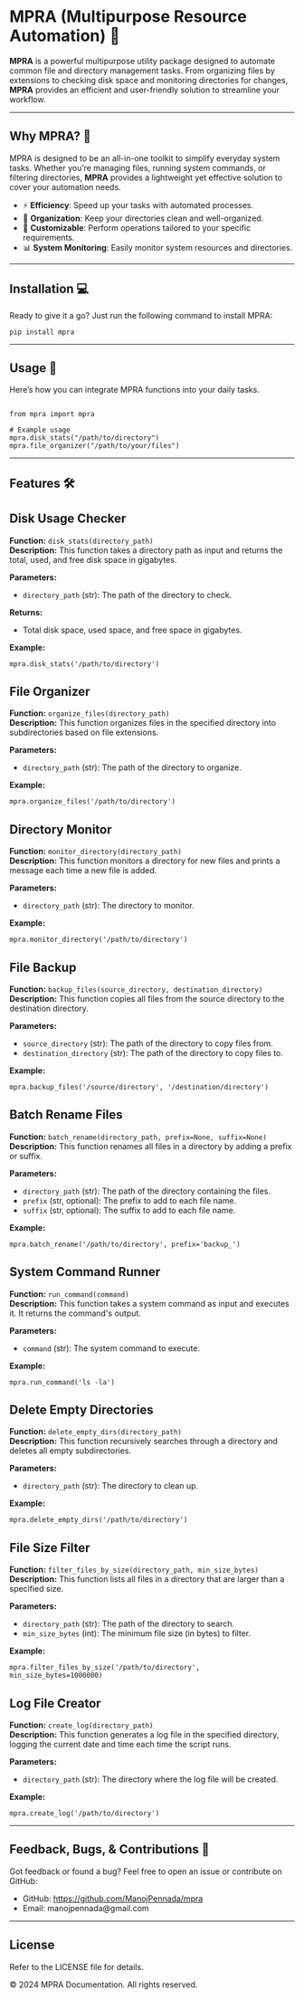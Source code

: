 <h1>MPRA (Multipurpose Resource Automation) 🚀</h1>

<p><strong>MPRA</strong> is a powerful multipurpose utility package designed to automate common file and directory management tasks. From organizing files by extensions to checking disk space and monitoring directories for changes, <strong>MPRA</strong> provides an efficient and user-friendly solution to streamline your workflow.</p>

<hr />

<h2>Why MPRA? 🤔</h2>

<p>MPRA is designed to be an all-in-one toolkit to simplify everyday system tasks. Whether you’re managing files, running system commands, or filtering directories, <strong>MPRA</strong> provides a lightweight yet effective solution to cover your automation needs.</p>

<ul>
    <li>⚡ <strong>Efficiency</strong>: Speed up your tasks with automated processes.</li>
    <li>📁 <strong>Organization</strong>: Keep your directories clean and well-organized.</li>
    <li>🔧 <strong>Customizable</strong>: Perform operations tailored to your specific requirements.</li>
    <li>📊 <strong>System Monitoring</strong>: Easily monitor system resources and directories.</li>
</ul>

<hr />

<h2>Installation 💻</h2>

<p>Ready to give it a go? Just run the following command to install MPRA:</p>

<pre><code>pip install mpra</code></pre>

<hr />

<h2>Usage 🔧</h2>

<p>Here’s how you can integrate MPRA functions into your daily tasks.</p>

<pre><code>
from mpra import mpra

# Example usage
mpra.disk_stats("/path/to/directory")
mpra.file_organizer("/path/to/your/files")
</code></pre>

<hr />

<h2>Features 🛠️</h2>

<div class="function">
    <h2>Disk Usage Checker</h2>
    <p>
        <strong>Function:</strong> <code>disk_stats(directory_path)</code><br>
        <strong>Description:</strong> This function takes a directory path as input and returns the total, used, and free disk space in gigabytes.
    </p>
    <p><strong>Parameters:</strong></p>
    <ul>
        <li><code>directory_path</code> (str): The path of the directory to check.</li>
    </ul>
    <p><strong>Returns:</strong></p>
    <ul>
        <li>Total disk space, used space, and free space in gigabytes.</li>
    </ul>
    <p><strong>Example:</strong></p>
    <pre><code>mpra.disk_stats('/path/to/directory')</code></pre>
</div>

<div class="function">
    <h2>File Organizer</h2>
    <p>
        <strong>Function:</strong> <code>organize_files(directory_path)</code><br>
        <strong>Description:</strong> This function organizes files in the specified directory into subdirectories based on file extensions.
    </p>
    <p><strong>Parameters:</strong></p>
    <ul>
        <li><code>directory_path</code> (str): The path of the directory to organize.</li>
    </ul>
    <p><strong>Example:</strong></p>
    <pre><code>mpra.organize_files('/path/to/directory')</code></pre>
</div>

<div class="function">
    <h2>Directory Monitor</h2>
    <p>
        <strong>Function:</strong> <code>monitor_directory(directory_path)</code><br>
        <strong>Description:</strong> This function monitors a directory for new files and prints a message each time a new file is added.
    </p>
    <p><strong>Parameters:</strong></p>
    <ul>
        <li><code>directory_path</code> (str): The directory to monitor.</li>
    </ul>
    <p><strong>Example:</strong></p>
    <pre><code>mpra.monitor_directory('/path/to/directory')</code></pre>
</div>

<div class="function">
    <h2>File Backup</h2>
    <p>
        <strong>Function:</strong> <code>backup_files(source_directory, destination_directory)</code><br>
        <strong>Description:</strong> This function copies all files from the source directory to the destination directory.
    </p>
    <p><strong>Parameters:</strong></p>
    <ul>
        <li><code>source_directory</code> (str): The path of the directory to copy files from.</li>
        <li><code>destination_directory</code> (str): The path of the directory to copy files to.</li>
    </ul>
    <p><strong>Example:</strong></p>
    <pre><code>mpra.backup_files('/source/directory', '/destination/directory')</code></pre>
</div>

<div class="function">
    <h2>Batch Rename Files</h2>
    <p>
        <strong>Function:</strong> <code>batch_rename(directory_path, prefix=None, suffix=None)</code><br>
        <strong>Description:</strong> This function renames all files in a directory by adding a prefix or suffix.
    </p>
    <p><strong>Parameters:</strong></p>
    <ul>
        <li><code>directory_path</code> (str): The path of the directory containing the files.</li>
        <li><code>prefix</code> (str, optional): The prefix to add to each file name.</li>
        <li><code>suffix</code> (str, optional): The suffix to add to each file name.</li>
    </ul>
    <p><strong>Example:</strong></p>
    <pre><code>mpra.batch_rename('/path/to/directory', prefix='backup_')</code></pre>
</div>

<div class="function">
    <h2>System Command Runner</h2>
    <p>
        <strong>Function:</strong> <code>run_command(command)</code><br>
        <strong>Description:</strong> This function takes a system command as input and executes it. It returns the command's output.
    </p>
    <p><strong>Parameters:</strong></p>
    <ul>
        <li><code>command</code> (str): The system command to execute.</li>
    </ul>
    <p><strong>Example:</strong></p>
    <pre><code>mpra.run_command('ls -la')</code></pre>
</div>

<div class="function">
    <h2>Delete Empty Directories</h2>
    <p>
        <strong>Function:</strong> <code>delete_empty_dirs(directory_path)</code><br>
        <strong>Description:</strong> This function recursively searches through a directory and deletes all empty subdirectories.
    </p>
    <p><strong>Parameters:</strong></p>
    <ul>
        <li><code>directory_path</code> (str): The directory to clean up.</li>
    </ul>
    <p><strong>Example:</strong></p>
    <pre><code>mpra.delete_empty_dirs('/path/to/directory')</code></pre>
</div>

<div class="function">
    <h2>File Size Filter</h2>
    <p>
        <strong>Function:</strong> <code>filter_files_by_size(directory_path, min_size_bytes)</code><br>
        <strong>Description:</strong> This function lists all files in a directory that are larger than a specified size.
    </p>
    <p><strong>Parameters:</strong></p>
    <ul>
        <li><code>directory_path</code> (str): The path of the directory to search.</li>
        <li><code>min_size_bytes</code> (int): The minimum file size (in bytes) to filter.</li>
    </ul>
    <p><strong>Example:</strong></p>
    <pre><code>mpra.filter_files_by_size('/path/to/directory', min_size_bytes=1000000)</code></pre>
</div>

<div class="function">
    <h2>Log File Creator</h2>
    <p>
        <strong>Function:</strong> <code>create_log(directory_path)</code><br>
        <strong>Description:</strong> This function generates a log file in the specified directory, logging the current date and time each time the script runs.
    </p>
    <p><strong>Parameters:</strong></p>
    <ul>
        <li><code>directory_path</code> (str): The directory where the log file will be created.</li>
    </ul>
    <p><strong>Example:</strong></p>
    <pre><code>mpra.create_log('/path/to/directory')</code></pre>
</div>

<hr />

<h2>Feedback, Bugs, & Contributions 🐛</h2>

<p>Got feedback or found a bug? Feel free to open an issue or contribute on GitHub:</p>

<ul>
    <li>GitHub: <a href="https://github.com/ManojPennada/mpra">https://github.com/ManojPennada/mpra</a></li>
    <li>Email: manojpennada@gmail.com</li>
</ul>

<hr />

<h2>License</h2>

<p>Refer to the LICENSE file for details.</p>

<footer>
    <p>&copy; 2024 MPRA Documentation. All rights reserved.</p>
</footer>
